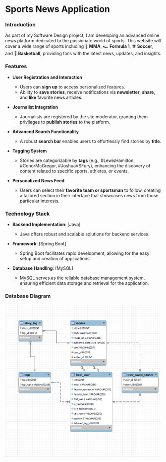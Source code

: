 # **Sports News Application**

### Introduction
As part of my Software Design project, I am developing an advanced online news platform dedicated to the passionate world of sports. This website will cover a wide range of sports including 🥊 **MMA**, 🏎️ **Formula 1**, ⚽ **Soccer**, and 🏀 **Basketball**, providing fans with the latest news, updates, and insights.

### **Features**

- **User Registration and Interaction**
  - Users can **sign up** to access personalized features.
  - Ability to **save stories**, receive notifications via **newsletter**, **share**, and **like** favorite news articles.

- **Journalist Integration**
  - Journalists are registered by the site moderator, granting them privileges to **publish stories** to the platform.

- **Advanced Search Functionality**
  - A robust **search bar** enables users to effortlessly find stories by **title**.

- **Tagging System**
  - Stories are categorizable by **tags** (e.g., #LewisHamilton, #ConorMcGregor, #JoshuaVSFury), enhancing the discovery of content related to specific sports, athletes, or events.

- **Personalized News Feed**
  - Users can select their **favorite team or sportsman** to follow, creating a tailored section in their interface that showcases news from those particular interests.

### **Technology Stack**

- **Backend Implementation**: [Java]
  - Java offers robust and scalable solutions for backend services.

- **Framework**: [Spring Boot]
  - Spring Boot facilitates rapid development, allowing for the easy setup and creation of applications.

- **Database Handling**: [MySQL]
  - MySQL serves as the reliable database management system, ensuring efficient data storage and retrieval for the application.

### **Database Diagram**
![Database Diagram](database_Diagram_2.png)
